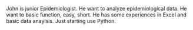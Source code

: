 John is junior Epidemiologist. He want to analyze epidemiological data.
He want to basic function, easy, short. He has some experiences in Excel and basic data anaylsis. Just starting use Python.